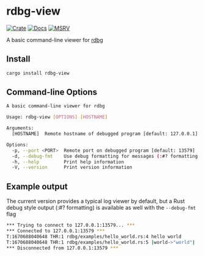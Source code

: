 # rdbg-view

[![Crate](https://img.shields.io/crates/v/rdbg-view)](https://crates.io/crates/rdbg-view)
[![Docs](https://docs.rs/rdbg-view/badge.svg)](https://docs.rs/rdbg-view)
[![MSRV](https://img.shields.io/badge/msrv-1.58-blue.svg)](https://crates.io/crates/rdbg-view)

A basic command-line viewer for [rdbg](https://crates.io/crates/rdbg)

## Install

```bash
cargo install rdbg-view
```

## Command-line Options

```bash
A basic command-line viewer for rdbg

Usage: rdbg-view [OPTIONS] [HOSTNAME]

Arguments:
  [HOSTNAME]  Remote hostname of debugged program [default: 127.0.0.1]

Options:
  -p, --port <PORT>  Remote port on debugged program [default: 13579]
  -d, --debug-fmt    Use debug formatting for messages (:#? formatting style)
  -h, --help         Print help information
  -V, --version      Print version information
```

## Example output

The current version provides a typical log viewer by default, but a Rust debug
style output (:#? formatting) is available as well with the `--debug-fmt`  flag

```bash
*** Trying to connect to 127.0.0.1:13579... ***
*** Connected to 127.0.0.1:13579 ***
T:1670688040648 THR:1 rdbg/examples/hello_world.rs:4 hello world
T:1670688040648 THR:1 rdbg/examples/hello_world.rs:5 |world->"world"| |1 + 5->6|
*** Disconnected from 127.0.0.1:13579 ***
```
